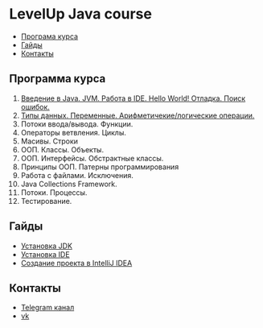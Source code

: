 # LevelUp Java course
* [Програма курса](#programm)
* [Гайды](#guides)
* [Контакты](#contacts)

<a name="programm"/>

## Программа курса

1. [Введение в Java. JVM. Работа в IDE. Hello World!
   Отладка. Поиск ошибок.](../master/lectures/lecture1.md)
2. [Типы данных. Переменные. Арифметичекие/логические операции.](../master/lectures/lecture2.md)
3. Потоки ввода/вывода.
   Функции.
4. Операторы ветвления. Циклы.
5. Масивы. Строки
6. ООП. Классы. Объекты.
7. ООП. Интерфейсы. Обстрактные классы.
8. Принципы ООП. Патерны программирования
9. Работа с файлами.
   Исключения.
10. Java Collections Framework.
11. Потоки. Процессы.
12. Тестирование.

<a name="guides"/>

## Гайды

* [Установка JDK](../master/guides/jdk_install_guides.md)
* [Установка IDE](../master/guides/ide_install_guide.md)
* [Создание проекта в IntelliJ IDEA](../master/guides/create_project_guide.md)

<a name="contacts"/>

## Контакты

* [Telegram канал](https://t.me/lavel_up_java_2018)
* [vk](https://vk.com/kessopavel)
